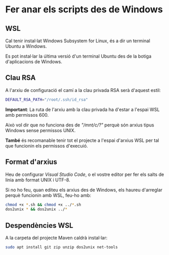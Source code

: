 # Fer anar els scripts des de Windows

## WSL

Cal tenir instal·lat Windows Subsystem for Linux, és a dir un terminal Ubuntu a Windows. 

Es pot instal·lar la última versió d'un terminal Ubuntu des de la botiga d'aplicacions de Windows.

## Clau RSA

A l'arxiu de configuració el camí a la clau privada RSA serà d'aquest estil:
```bash
DEFAULT_RSA_PATH="/root/.ssh/id_rsa"
```
**Important**: La ruta de l'arxiu amb la clau privada ha d'estar a l'espai WSL amb permissos 600. 

Això vol dir que no funciona des de *"/mnt/c/?"* perquè són arxius tipus Windows sense permissos UNIX.

**També** és recomanable tenir tot el projecte a l'espai d'arxius WSL per tal que funcionin els permissos d'execuió.

## Format d'arxius

Heu de configurar *Visual Studio Code*, o el vostre editor per fer els salts de linia amb format UNIX i UTF-8.

Si no ho feu, quan editeu els arxius des de Windows, els haureu d'arreglar perquè funcionin amb WSL, feu-ho amb:
```bash
chmod +x *.sh && chmod +x ../*.sh
dos2unix * && dos2unix ../*
```

## Despendències WSL

A la carpeta del projecte Maven caldrà instal·lar:
```bash
sudo apt install git zip unzip dos2unix net-tools
```
